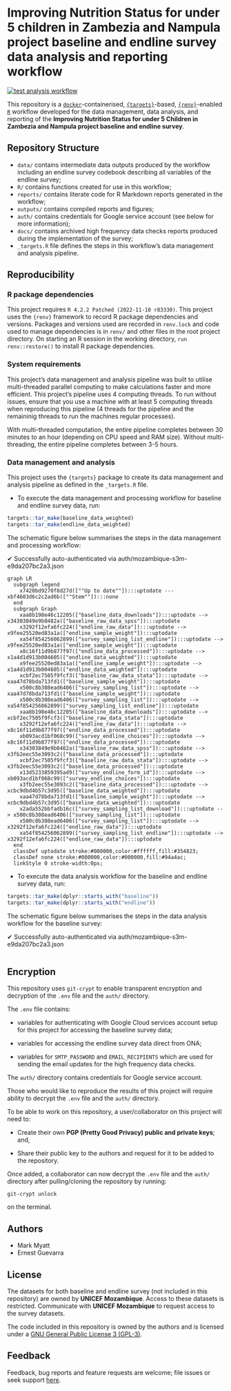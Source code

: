 
<!-- README.md is generated from README.Rmd. Please edit that file -->

# Improving Nutrition Status for under 5 children in Zambezia and Nampula project baseline and endline survey data analysis and reporting workflow

<!-- badges: start -->

[![test analysis
workflow](https://github.com/katilingban/zambezia-nampula-survey/actions/workflows/test-analysis-workflow.yaml/badge.svg)](https://github.com/katilingban/zambezia-nampula-survey/actions/workflows/test-analysis-workflow.yaml)
<!-- badges: end -->

This repository is a
[`docker`](https://www.docker.com/get-started)-containerised,
[`{targets}`](https://docs.ropensci.org/targets/)-based,
[`{renv}`](https://rstudio.github.io/renv/articles/renv.html)-enabled
[`R`](https://cran.r-project.org/) workflow developed for the data
management, data analysis, and reporting of the **Improving Nutrition
Status for under 5 Children in Zambezia and Nampula project baseline and
endline survey**.

## Repository Structure

- `data/` contains intermediate data outputs produced by the workflow
  including an endline survey codebook describing all variables of the
  endline survey;
- `R/` contains functions created for use in this workflow;
- `reports/` contains literate code for R Markdown reports generated in
  the workflow;
- `outputs/` contains compiled reports and figures;
- `auth/` contains credentials for Google service account (see below for
  more information);
- `docs/` contains archived high frequency data checks reports produced
  during the implementation of the survey;
- `_targets.R` file defines the steps in this workflow’s data management
  and analysis pipeline.

## Reproducibility

### R package dependencies

This project requires `R 4.2.2 Patched (2022-11-10 r83330)`. This
project uses the `{renv}` framework to record R package dependencies and
versions. Packages and versions used are recorded in `renv.lock` and
code used to manage dependencies is in `renv/` and other files in the
root project directory. On starting an R session in the working
directory, `run renv::restore()` to install R package dependencies.

### System requirements

This project’s data management and analysis pipeline was built to
utilise multi-threaded parallel computing to make calculations faster
and more efficient. This project’s pipeline uses 4 computing threads. To
run without issues, ensure that you use a machine with at least 5
computing threads when reproducing this pipeline (4 threads for the
pipeline and the remaininig threads to run the machines regular
processes).

With multi-threaded computation, the entire pipeline completes between
30 minutes to an hour (depending on CPU speed and RAM size). Without
multi-threading, the entire pipeline completes between 3-5 hours.

### Data management and analysis

This project uses the `{targets}` package to create its data management
and analysis pipeline as defined in the `_targets.R` file.

- To execute the data management and processing workflow for baseline
  and endline survey data, run:

``` r
targets::tar_make(baseline_data_weighted)
targets::tar_make(endline_data_weighted)
```

The schematic figure below summarises the steps in the data management
and processing workflow:

✔ Successfully auto-authenticated via
auth/mozambique-s3m-e9da207bc2a3.json

``` mermaid
graph LR
  subgraph legend
    x7420bd9270f8d27d([""Up to date""]):::uptodate --- xbf4603d6c2c2ad6b([""Stem""]):::none
  end
  subgraph Graph
    xaa8b198e46c12205(["baseline_data_downloads"]):::uptodate --> x34303849e9b0482a(["baseline_raw_data_spss"]):::uptodate
    x3292f12efa6fc224(["endline_raw_data"]):::uptodate --> x9fee25520ed83a1a(["endline_sample_weight"]):::uptodate
    xa54f854256062899(["survey_sampling_list_endline"]):::uptodate --> x9fee25520ed83a1a(["endline_sample_weight"]):::uptodate
    x8c16f11d9b877f97(["endline_data_processed"]):::uptodate --> x1a4d1d913b004605(["endline_data_weighted"]):::uptodate
    x9fee25520ed83a1a(["endline_sample_weight"]):::uptodate --> x1a4d1d913b004605(["endline_data_weighted"]):::uptodate
    xcbf2ec7505f9fcf3(["baseline_raw_data_stata"]):::uptodate --> xaa47d78bda713fd1(["baseline_sample_weight"]):::uptodate
    x500c8b308ead6406(["survey_sampling_list"]):::uptodate --> xaa47d78bda713fd1(["baseline_sample_weight"]):::uptodate
    x500c8b308ead6406(["survey_sampling_list"]):::uptodate --> xa54f854256062899(["survey_sampling_list_endline"]):::uptodate
    xaa8b198e46c12205(["baseline_data_downloads"]):::uptodate --> xcbf2ec7505f9fcf3(["baseline_raw_data_stata"]):::uptodate
    x3292f12efa6fc224(["endline_raw_data"]):::uptodate --> x8c16f11d9b877f97(["endline_data_processed"]):::uptodate
    xb093acd1bf068c99(["survey_endline_choices"]):::uptodate --> x8c16f11d9b877f97(["endline_data_processed"]):::uptodate
    x34303849e9b0482a(["baseline_raw_data_spss"]):::uptodate --> x3fb2eec55e3093c2(["baseline_data_processed"]):::uptodate
    xcbf2ec7505f9fcf3(["baseline_raw_data_stata"]):::uptodate --> x3fb2eec55e3093c2(["baseline_data_processed"]):::uptodate
    x13d5233859395ad9(["survey_endline_form_id"]):::uptodate --> xb093acd1bf068c99(["survey_endline_choices"]):::uptodate
    x3fb2eec55e3093c2(["baseline_data_processed"]):::uptodate --> xcbc9dbd4b57c3d95(["baseline_data_weighted"]):::uptodate
    xaa47d78bda713fd1(["baseline_sample_weight"]):::uptodate --> xcbc9dbd4b57c3d95(["baseline_data_weighted"]):::uptodate
    x2ada552bbfadb16c(["survey_sampling_list_download"]):::uptodate --> x500c8b308ead6406(["survey_sampling_list"]):::uptodate
    x500c8b308ead6406(["survey_sampling_list"]):::uptodate --> x3292f12efa6fc224(["endline_raw_data"]):::uptodate
    xa54f854256062899(["survey_sampling_list_endline"]):::uptodate --> x3292f12efa6fc224(["endline_raw_data"]):::uptodate
  end
  classDef uptodate stroke:#000000,color:#ffffff,fill:#354823;
  classDef none stroke:#000000,color:#000000,fill:#94a4ac;
  linkStyle 0 stroke-width:0px;
```

- To execute the data analysis workflow for the baseline and endline
  survey data, run:

``` r
targets::tar_make(dplyr::starts_with("baseline"))
targets::tar_make(dplyr::starts_with("endline"))
```

The schematic figure below summarises the steps in the data analysis
workflow for the baseline survey:

✔ Successfully auto-authenticated via
auth/mozambique-s3m-e9da207bc2a3.json

``` mermaid
```

## Encryption

This repository uses `git-crypt` to enable transparent encryption and
decryption of the `.env` file and the `auth/` directory.

The `.env` file contains:

- variables for authenticating with Google Cloud services account setup
  for this project for accessing the baseline survey data;

- variables for accessing the endline survey data direct from ONA;

- variables for `SMTP_PASSWORD` and `EMAIL_RECIPIENTS` which are used
  for sending the email updates for the high frequency data checks.

The `auth/` directory contains credentials for Google service account.

Those who would like to reproduce the results of this project will
require ability to decrypt the `.env` file and the `auth/` directory.

To be able to work on this repository, a user/collaborator on this
project will need to:

- Create their own **PGP (Pretty Good Privacy) public and private
  keys**; and,

- Share their public key to the authors and request for it to be added
  to the repository.

Once added, a collaborator can now decrypt the `.env` file and the
`auth/` directory after pulling/cloning the repository by running:

    git-crypt unlock

on the terminal.

## Authors

- Mark Myatt
- Ernest Guevarra

## License

The datasets for both baseline and endline survey (not included in this
repository) are owned by **UNICEF Mozambique**. Access to these datasets
is restricted. Communicate with **UNICEF Mozambique** to request access
to the survey datasets.

The code included in this repository is owned by the authors and is
licensed under a [GNU General Public License 3
(GPL-3)](https://opensource.org/licenses/GPL-3.0).

## Feedback

Feedback, bug reports and feature requests are welcome; file issues or
seek support
[here](https://github.com/katilingban/zambezia-nampula-survey/issues).
